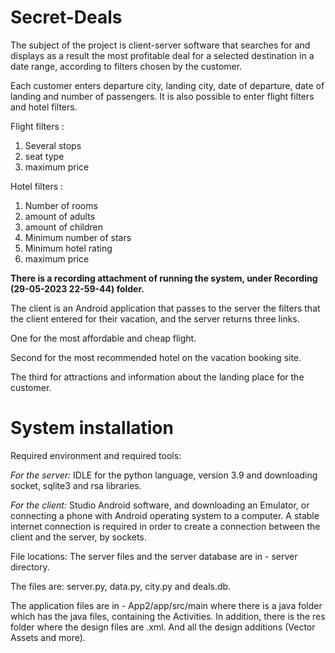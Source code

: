 # Secret-Deals
The subject of the project is client-server software that searches for and displays as a result the most profitable deal for a selected destination in a date range, according to filters chosen by the customer.

Each customer enters departure city, landing city, date of departure, date of landing and number of passengers. It is also possible to enter flight filters and hotel filters.

Flight filters :
1. Several stops
2. seat type
3. maximum price

Hotel filters :
1. Number of rooms
2. amount of adults
3. amount of children
4. Minimum number of stars
5. Minimum hotel rating
6. maximum price

**There is a recording attachment of running the system, under Recording (29-05-2023 22-59-44) folder.**

The client is an Android application that passes to the server the filters that the client entered for their vacation, and the server returns three links.

One for the most affordable and cheap flight.

Second for the most recommended hotel on the vacation booking site.

The third for attractions and information about the landing place for the customer.


# System installation
Required environment and required tools:

_For the server:_ 
IDLE for the python language, version 3.9 and downloading socket, sqlite3 and rsa libraries.

_For the client:_ 
Studio Android software, and downloading an Emulator, or connecting a phone with Android operating system to a computer.
A stable internet connection is required in order to create a connection between the client and the server, by sockets.

File locations:
The server files and the server database are in - server directory. 

The files are:
server.py, data.py, city.py and deals.db.

The application files are in - App2/app/src/main where there is a java folder which has the
java files, containing the Activities. In addition, there is the res folder where the design files are
.xml. And all the design additions (Vector Assets and more).
